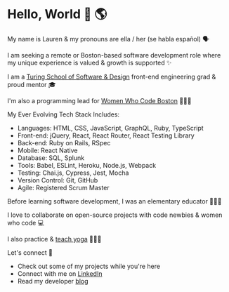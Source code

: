 # Hello, World 👋 🌎 

My name is Lauren & my pronouns are ella / her (se habla español) 🗣️ 

I am seeking a remote or Boston-based software development role where my unique experience is valued & growth is supported ✨

I am a [Turing School of Software & Design](https://turing.io/) front-end engineering grad & proud mentor 🎓️ 

I'm also a programming lead for [Women Who Code Boston](https://www.womenwhocode.com/boston) 👩🏻‍💻 

My Ever Evolving Tech Stack Includes:
- Languages: HTML, CSS, JavaScript, GraphQL, Ruby, TypeScript	
- Front-end: jQuery, React, React Router, React Testing Library 	
- Back-end: Ruby on Rails, RSpec 	
- Mobile: React Native
- Database: SQL, Splunk 	
- Tools: Babel, ESLint, Heroku, Node.js, Webpack 	
- Testing: Chai.js, Cypress, Jest, Mocha 	
- Version Control: Git, GitHub
- Agile: Registered Scrum Master

Before learning software development, I was an elementary educator 👩🏻‍🏫 

I love to collaborate on open-source projects with code newbies & women who code 💻 

I also practice & [teach yoga](https://app.ubindi.com/Lauren.Lucero) 🧘🏻‍♀️ 

Let's connect 🔗
  - Check out some of my projects while you're here
  - Connect with me on [LinkedIn](https://www.linkedin.com/in/laurenlucero/)
  - Read my developer [blog](https://laurenbreathes.hashnode.dev/)
